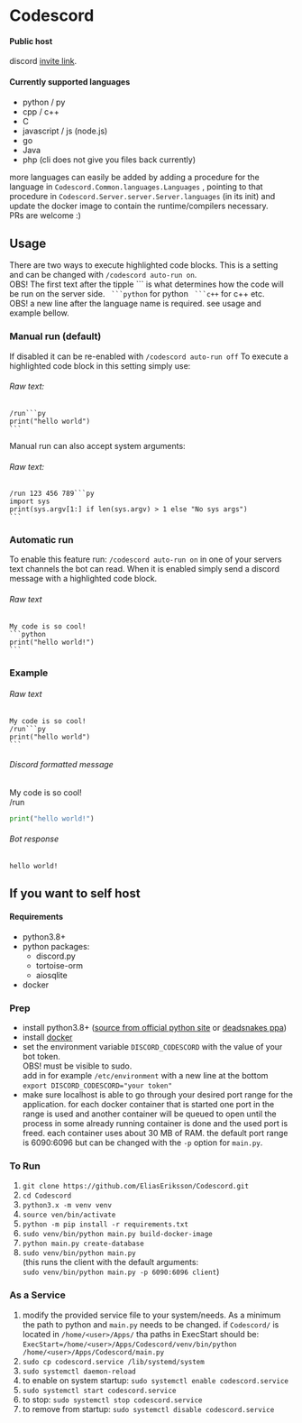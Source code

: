 # Codescord

#### Public host
discord [invite link](https://discord.com/api/oauth2/authorize?client_id=749273748934230018&permissions=128&scope=bot).

#### Currently supported languages
* python / py
* cpp / c++
* C
* javascript / js (node.js)
* go
* Java
* php (cli does not give you files back currently)

more languages can easily be added by adding a procedure for the language in `Codescord.Common.languages.Languages`
, pointing to that procedure in `Codescord.Server.server.Server.languages` (in its init)
and update the docker image to contain the runtime/compilers necessary. \
PRs are welcome :)

## Usage
There are two ways to execute highlighted code blocks. This is a setting and can be changed
 with `/codescord auto-run on`. \
 OBS! The first text after the tipple \``` is what determines how the code will be run on the server side.
` ```python` for python ` ```c++` for c++ etc. \
OBS! a new line after the language name is required. see usage and example bellow.
### Manual run (default)
If disabled it can be re-enabled with `/codescord auto-run off`
To execute a highlighted code block in this setting simply use:
###### Raw text:
````
/run```py
print("hello world")
```
````
Manual run can also accept system arguments:
###### Raw text:
````
/run 123 456 789```py
import sys
print(sys.argv[1:] if len(sys.argv) > 1 else "No sys args")
```
````
### Automatic run
To enable this feature run: `/codescord auto-run on` in one of your servers 
text channels the bot can read. When it is enabled 
simply send a discord message with a highlighted code block.
###### Raw text

````
My code is so cool!
```python
print("hello world!")
```
````

### Example
###### Raw text
````
My code is so cool!
/run```py
print("hello world")
```
````
###### Discord formatted message
My code is so cool! \
/run
```python
print("hello world!")
```

###### Bot response

```
hello world!
```

## If you want to self host
#### Requirements
* python3.8+
* python packages:
    * discord.py
    * tortoise-orm
    * aiosqlite
* docker


### Prep
* install python3.8+ ([source from official python site](https://www.python.org/) or [deadsnakes ppa](https://launchpad.net/~deadsnakes/+archive/ubuntu/ppa))
* install [docker](https://docs.docker.com/get-docker/)
* set the environment variable `DISCORD_CODESCORD` with the value of your bot token. \
 OBS! must be visible to sudo. \
 add in for example `/etc/environment` with a new line at the bottom `export DISCORD_CODESCORD="your token"`
* make sure localhost is able to go through your desired port range for the application. for each docker container
 that is started one port in the range is used and another container will be queued to open until the process in some
 already running container is done and the used port is freed. each container uses about 30 MB of RAM.
 the default port range is 6090:6096 but can be changed with the `-p` option for `main.py`.

### To Run
1. `git clone https://github.com/EliasEriksson/Codescord.git`
2. `cd Codescord`
3. `python3.x -m venv venv`
4. `source ven/bin/activate`
5. `python -m pip install -r requirements.txt`
6. `sudo venv/bin/python main.py build-docker-image`
7. `python main.py create-database`
8. `sudo venv/bin/python main.py` \
   (this runs the client with the default arguments: \
   `sudo venv/bin/python main.py -p 6090:6096 client`)

### As a Service
1. modify the provided service file to your system/needs.
As a minimum the path to python and `main.py` needs to be changed.
if `Codescord/` is located in `/home/<user>/Apps/` tha paths in ExecStart should be: \
`ExecStart=/home/<user>/Apps/Codescord/venv/bin/python /home/<user>/Apps/Codescord/main.py`
2. `sudo cp codescord.service /lib/systemd/system`
3. `sudo systemctl daemon-reload`
4. to enable on system startup: `sudo systemctl enable codescord.service`
5. `sudo systemctl start codescord.service`
6. to stop: `sudo systemctl stop codescord.service`
7. to remove from startup: `sudo systemctl disable codescord.service`
